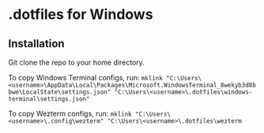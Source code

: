 # .dotfiles for Windows

## Installation
Git clone the repo to your home directory.

To copy Windows Terminal configs, run:
`mklink "C:\Users\<username>\AppData\Local\Packages\Microsoft.WindowsTerminal_8wekyb3d8bbwe\LocalState\settings.json" "C:\Users\<username>\.dotfiles\windows-terminal\settings.json"`

To copy Wezterm configs, run:
`mklink "C:\Users\<username>\.config\wezterm" "C:\Users\<username>\.dotfiles\wezterm`
